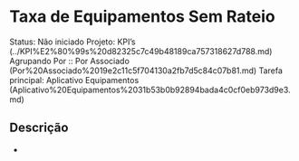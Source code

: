 # Taxa de Equipamentos Sem Rateio

Status: Não iniciado
Projeto: KPI’s (../KPI%E2%80%99s%20d82325c7c49b48189ca757318627d788.md)
Agrupando Por :: Por Associado (Por%20Associado%2019e2c11c5f704130a2fb7d5c84c07b81.md)
Tarefa principal: Aplicativo Equipamentos (Aplicativo%20Equipamentos%2031b53b0b92894bada4c0cf0eb973d9e3.md)

## Descrição

-